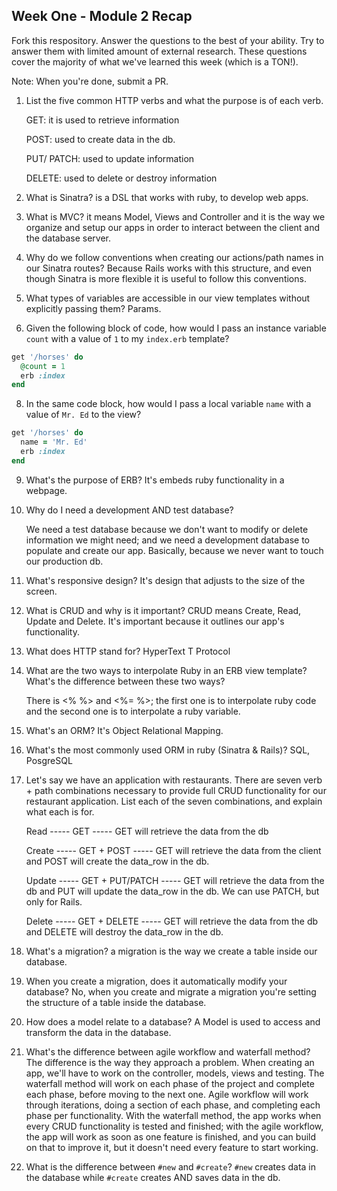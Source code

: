 ## Week One - Module 2 Recap

Fork this respository. Answer the questions to the best of your ability. Try to answer them with limited amount of external research. These questions cover the majority of what we've learned this week (which is a TON!). 

Note: When you're done, submit a PR. 

1. List the five common HTTP verbs and what the purpose is of each verb.
	
	GET: it is used to retrieve information
	
	POST: used to create data in the db.
	
	PUT/ PATCH: used to update information
	
	DELETE: used to delete or destroy information

2. What is Sinatra? is a DSL that works with ruby, to develop web apps.

4. What is MVC? it means Model, Views and Controller and it is the way we organize and setup our apps in order to interact between the client and the database server.

5. Why do we follow conventions when creating our actions/path names in our Sinatra routes? Because Rails works with this structure, and even though Sinatra is more flexible it is useful to follow this conventions.

6. What types of variables are accessible in our view templates without explicitly passing them?
Params.

7. Given the following block of code, how would I pass an instance variable `count` with a value of `1` to my `index.erb` template?
  
  ```ruby
  get '/horses' do
    @count = 1
    erb :index
  end
  ```

8. In the same code block, how would I pass a local variable `name` with a value of `Mr. Ed` to the view?
  
  ```ruby
  get '/horses' do
    name = 'Mr. Ed'
    erb :index
  end
  ```

9. What's the purpose of ERB? It's embeds ruby functionality in a webpage.

10. Why do I need a development AND test database? 

	We need a test database because we don't want to modify or delete information we might need; and we need a development database to populate and create our app.
	Basically, because we never want to touch our production db.

11. What's responsive design? It's design that adjusts to the size of the screen.

12. What is CRUD and why is it important? CRUD means Create, Read, Update and Delete. It's important because it outlines our app's functionality.

13. What does HTTP stand for? HyperText T Protocol

14. What are the two ways to interpolate Ruby in an ERB view template? What's the difference between these two ways?
	
	There is <% %> and <%= %>; the first one is to interpolate ruby code and the second one is to interpolate a ruby variable.

15. What's an ORM? It's Object Relational Mapping. 

16. What's the most commonly used ORM in ruby (Sinatra & Rails)? SQL, PosgreSQL

17. Let's say we have an application with restaurants. There are seven verb + path combinations necessary to provide full CRUD functionality for our restaurant application. List each of the seven combinations, and explain what each is for.

	Read ----- GET ----- GET will retrieve the data from the db

	Create ----- GET + POST ----- GET will retrieve the data from the client and POST will create the data_row in the db.

	Update ----- GET + PUT/PATCH ----- GET will retrieve the data from the db and PUT will update the data_row in the db. We can use PATCH, but only for Rails.

	Delete ----- GET + DELETE ----- GET will retrieve the data from the db and DELETE will destroy the data_row in the db.

18. What's a migration? a migration is the way we create a table inside our database.

19. When you create a migration, does it automatically modify your database? No, when you create and migrate a migration you're setting the structure of a table inside the database. 

20. How does a model relate to a database? A Model is used to access and transform the data in the database.

21. What's the difference between agile workflow and waterfall method?
The difference is the way they approach a problem. When creating an app, we'll have to work on the controller, models, views and testing.
The waterfall method will work on each phase of the project and complete each phase, before moving to the next one. Agile workflow will work through iterations, doing a section of each phase, and completing each phase per functionality.
With the waterfall method, the app works when every CRUD functionality is tested and finished; with the agile workflow, the app will work as soon as one feature is finished, and you can build on that to improve it, but it doesn't need every feature to start working.

22. What is the difference between `#new` and `#create`?
`#new` creates data in the database while `#create` creates AND saves data in the db.
